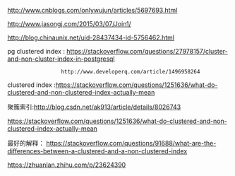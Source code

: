 http://www.cnblogs.com/onlywujun/articles/5697693.html

http://www.jasongj.com/2015/03/07/Join1/

http://blog.chinaunix.net/uid-28437434-id-5756462.html

pg clustered index : https://stackoverflow.com/questions/27978157/cluster-and-non-cluster-index-in-postgresql

                     http://www.developerq.com/article/1496958264
                     

clustered index :https://stackoverflow.com/questions/1251636/what-do-clustered-and-non-clustered-index-actually-mean

聚簇索引:http://blog.csdn.net/ak913/article/details/8026743

https://stackoverflow.com/questions/1251636/what-do-clustered-and-non-clustered-index-actually-mean

最好的解释：
https://stackoverflow.com/questions/91688/what-are-the-differences-between-a-clustered-and-a-non-clustered-index

https://zhuanlan.zhihu.com/p/23624390
